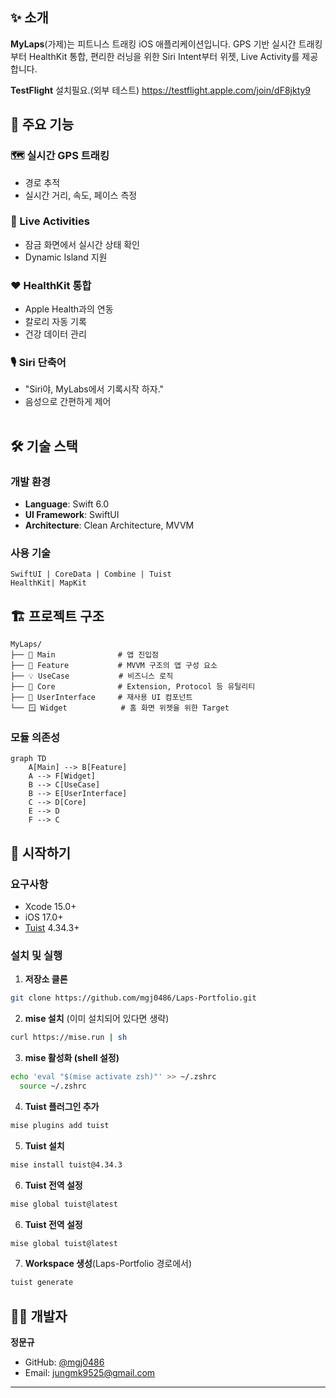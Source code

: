 ## ✨ 소개


**MyLaps**(가제)는 피트니스 트래킹 iOS 애플리케이션입니다. GPS 기반 실시간 트래킹부터 HealthKit 통합, 편리한 러닝을 위한 Siri Intent부터 위젯, Live Activity를 제공합니다.

**TestFlight** 설치필요.(외부 테스트)
https://testflight.apple.com/join/dF8jkty9

## 🎯 주요 기능

<table>
<tr width="100%">

### 🗺️ 실시간 GPS 트래킹
- 경로 추적
- 실시간 거리, 속도, 페이스 측정

</tr>
<tr width="100%">

### 📱 Live Activities
- 잠금 화면에서 실시간 상태 확인
- Dynamic Island 지원

</tr>
<tr width="100%">

### ❤️ HealthKit 통합
- Apple Health과의 연동
- 칼로리 자동 기록
- 건강 데이터 관리

</tr>
<tr width="100%">

### 🎙️ Siri 단축어
- "Siri야, MyLabs에서 기록시작 하자."
- 음성으로 간편하게 제어

</tr>
</table>


## 🛠 기술 스택

### 개발 환경
- **Language**: Swift 6.0
- **UI Framework**: SwiftUI
- **Architecture**: Clean Architecture, MVVM

### 사용 기술
```
SwiftUI | CoreData | Combine | Tuist 
HealthKit| MapKit
```


## 🏗 프로젝트 구조

```
MyLaps/
├── 📱 Main              # 앱 진입점
├── 🎨 Feature           # MVVM 구조의 앱 구성 요소 
├── 💡 UseCase           # 비즈니스 로직
├── 🔧 Core              # Extension, Protocol 등 유틸리티
├── 🎯 UserInterface     # 재사용 UI 컴포넌트
└── 🪟 Widget            # 홈 화면 위젯을 위한 Target
```


### 모듈 의존성
```mermaid
graph TD
    A[Main] --> B[Feature]
    A --> F[Widget]
    B --> C[UseCase]
    B --> E[UserInterface]
    C --> D[Core]
    E --> D
    F --> C
```

## 🚀 시작하기

### 요구사항
- Xcode 15.0+
- iOS 17.0+
- [Tuist](https://tuist.io) 4.34.3+

### 설치 및 실행

1. **저장소 클론**
```bash
git clone https://github.com/mgj0486/Laps-Portfolio.git
```

2. **mise 설치** (이미 설치되어 있다면 생략)
```bash
curl https://mise.run | sh
```

3. **mise 활성화 (shell 설정)**
```bash
echo 'eval "$(mise activate zsh)"' >> ~/.zshrc
  source ~/.zshrc
```

4. **Tuist 플러그인 추가**
```bash
mise plugins add tuist
```

5. **Tuist 설치**
```bash
mise install tuist@4.34.3
```

6. **Tuist 전역 설정**
```bash
mise global tuist@latest
```

6. **Tuist 전역 설정**
```bash
mise global tuist@latest
```

7. **Workspace 생성**(Laps-Portfolio 경로에서)
```bash
tuist generate
```

## 👨‍💻 개발자

**정문규**
- GitHub: [@mgj0486](https://github.com/mgj0486)
- Email: jungmk9525@gmail.com

---
